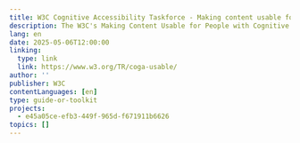```yaml
---
title: W3C Cognitive Accessibility Taskforce - Making content usable for people with cognitive and learning disabilities
description: The W3C's Making Content Usable for People with Cognitive and Learning Disabilities guide offers recommendations to improve web accessibility for individuals with cognitive and learning disabilities. Key advice includes using clear language, consistent design, assistive features like text-to-speech, and providing clear feedback and error recovery. These practices help create more inclusive digital environments.
lang: en
date: 2025-05-06T12:00:00
linking:
  type: link
  link: https://www.w3.org/TR/coga-usable/
author: ''
publisher: W3C
contentLanguages: [en]
type: guide-or-toolkit
projects:
  - e45a05ce-efb3-449f-965d-f671911b6626
topics: []
---
```

